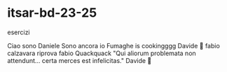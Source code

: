 # itsar-bd-23-25
esercizi

Ciao sono Daniele
Sono ancora io
Fumaghe is cookingggg
Davide 🐥
fabio calzavara
riprova fabio
Quackquack
"Qui aliorum problemata non attendunt... certa merces est infelicitas."
Davide 🐥


